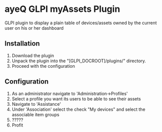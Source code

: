 # ayeQ GLPI myAssets Plugin
GLPI plugin to display a plain table of devices/assets owned by the current user on his or her dashboard 

## Installation
1. Download the plugin
1. Unpack the plugin into the "[GLPI_DOCROOT]/plugins/" directory.
1. Proceed with the configuration

## Configuration
1. As an administrator navigate to 'Administration->Profiles'
1. Select a profile you want its users to be able to see their assets
1. Navigate to 'Assistance'
1. Under 'Association' select the check "My devices" and select the associable item groups
1. ?????
1. Profit
